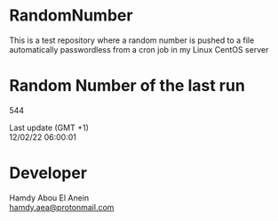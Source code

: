 # RandomNumber    
This is a test repository where a random number is pushed to a file automatically passwordless from a cron job in my Linux CentOS server    
# Random Number of the last run   
544
      
Last update (GMT +1)    
12/02/22 06:00:01
# Developer    
Hamdy Abou El Anein   
hamdy.aea@protonmail.com
